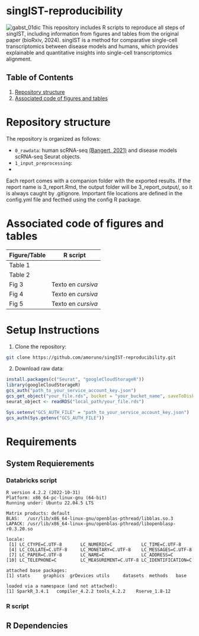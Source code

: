# singIST-reproducibility
![gabst_01dic](https://github.com/user-attachments/assets/0d36443d-007f-423b-ae75-64bb1a3e23c2)
This repository includes R scripts to reproduce all steps of singIST, including information from figures and tables from the original paper (bioRxiv, 2024). singIST is a method for comparative single-cell transcriptomics between disease models and humans, which provides explainable and quantitative insights into single-cell transcriptomics alignment. 

## Table of Contents

1. [Repository structure](#Repository-structure)
2. [Associated code of figures and tables](#Associated-code-of-figures-and-tables)
   

# Repository structure
The repository is organized as follows:
- `0_rawdata`: human scRNA-seq [(Bangert, 2021)](https://pubmed.ncbi.nlm.nih.gov/33483337/) and disease models scRNA-seq Seurat objects.
- `1_input_preprocessing`: 
- 

Each report comes with a companion folder with the exported results. If the report name is 3_report.Rmd, the output folder will be 3_report_output/, so it is always caught by .gitignore. Important file locations are defined in the config.yml file and fecthed using the config R package.

# Associated code of figures and tables 
| Figure/Table      | R script                       |
| ------------ | --------------------------------- |
| Table 1 |  |
| Table 2  |               |
| Fig 3    | Texto en *cursiva*                |
| Fig 4    | Texto en *cursiva*                |
| Fig 5    | Texto en *cursiva*                |

# Setup Instructions
1. Clone the repository:
```bash
git clone https://github.com/amoruno/singIST-reproducibility.git
```
2. Download raw data:
```R
install.packages(c("Seurat", "googleCloudStorageR"))
library(googleCloudStorageR)
gcs_auth("path_to_your_service_account_key.json")
gcs_get_object("your_file.rds", bucket = "your_bucket_name", saveToDisk = "local_path/your_file.rds", overwrite = TRUE)
seurat_object <- readRDS("local_path/your_file.rds")

Sys.setenv("GCS_AUTH_FILE" = "path_to_your_service_account_key.json")
gcs_auth(Sys.getenv("GCS_AUTH_FILE"))
```
# Requirements
## System Requierements
### Databricks script
```
R version 4.2.2 (2022-10-31)
Platform: x86_64-pc-linux-gnu (64-bit)
Running under: Ubuntu 22.04.5 LTS

Matrix products: default
BLAS:   /usr/lib/x86_64-linux-gnu/openblas-pthread/libblas.so.3
LAPACK: /usr/lib/x86_64-linux-gnu/openblas-pthread/libopenblasp-r0.3.20.so

locale:
 [1] LC_CTYPE=C.UTF-8       LC_NUMERIC=C           LC_TIME=C.UTF-8       
 [4] LC_COLLATE=C.UTF-8     LC_MONETARY=C.UTF-8    LC_MESSAGES=C.UTF-8   
 [7] LC_PAPER=C.UTF-8       LC_NAME=C              LC_ADDRESS=C          
[10] LC_TELEPHONE=C         LC_MEASUREMENT=C.UTF-8 LC_IDENTIFICATION=C   

attached base packages:
[1] stats     graphics  grDevices utils     datasets  methods   base     

loaded via a namespace (and not attached):
[1] SparkR_3.4.1   compiler_4.2.2 tools_4.2.2    Rserve_1.8-12 
```

### R script

## R Dependencies

